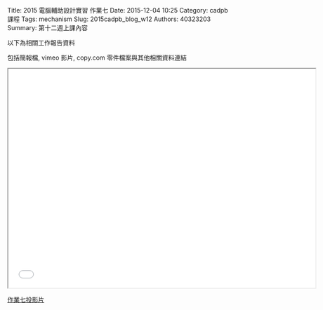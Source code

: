 Title: 2015 電腦輔助設計實習 作業七
Date: 2015-12-04 10:25
Category: cadpb 課程
Tags: mechanism
Slug: 2015cadpb_blog_w12
Authors: 40323203
Summary: 第十二週上課內容

以下為相關工作報告資料

包括簡報檔, vimeo 影片, copy.com 零件檔案與其他相關資料連結

<iframe src="cadp_w12_lecture.html" width="700" height="500"></iframe>

<p><a href="cadp_w12_lecture.html" target="_blank">作業七投影片</a></p>


